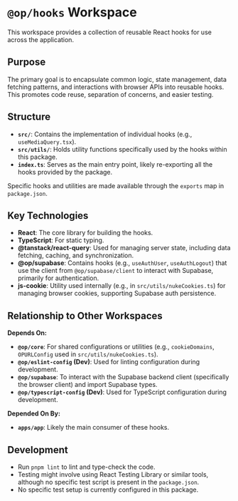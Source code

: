 # `@op/hooks` Workspace

This workspace provides a collection of reusable React hooks for use across the application.

## Purpose

The primary goal is to encapsulate common logic, state management, data fetching patterns, and interactions with browser APIs into reusable hooks. This promotes code reuse, separation of concerns, and easier testing.

## Structure

- **`src/`**: Contains the implementation of individual hooks (e.g., `useMediaQuery.tsx`).
- **`src/utils/`**: Holds utility functions specifically used by the hooks within this package.
- **`index.ts`**: Serves as the main entry point, likely re-exporting all the hooks provided by the package.

Specific hooks and utilities are made available through the `exports` map in `package.json`.

## Key Technologies

- **React**: The core library for building the hooks.
- **TypeScript**: For static typing.
- **@tanstack/react-query**: Used for managing server state, including data fetching, caching, and synchronization.
- **@op/supabase**: Contains hooks (e.g., `useAuthUser`, `useAuthLogout`) that use the client from `@op/supabase/client` to interact with Supabase, primarily for authentication.
- **js-cookie**: Utility used internally (e.g., in `src/utils/nukeCookies.ts`) for managing browser cookies, supporting Supabase auth persistence.

## Relationship to Other Workspaces

**Depends On:**

- **`@op/core`**: For shared configurations or utilities (e.g., `cookieDomains`, `OPURLConfig` used in `src/utils/nukeCookies.ts`).
- **`@op/eslint-config` (Dev)**: Used for linting configuration during development.
- **`@op/supabase`**: To interact with the Supabase backend client (specifically the browser client) and import Supabase types.
- **`@op/typescript-config` (Dev)**: Used for TypeScript configuration during development.

**Depended On By:**

- **`apps/app`**: Likely the main consumer of these hooks.

## Development

- Run `pnpm lint` to lint and type-check the code.
- Testing might involve using React Testing Library or similar tools, although no specific test script is present in the `package.json`.
- No specific test setup is currently configured in this package.
